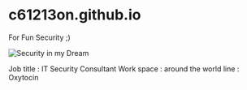 # c61213on.github.io

For Fun Security ;)

![Security in my Dream](the_scream)

Job title : IT Security Consultant
Work space : around the world
line : Oxytocin
